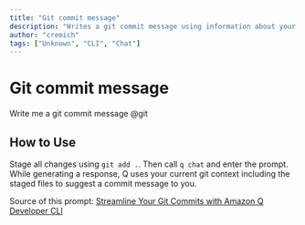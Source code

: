 ```yaml
---
title: "Git commit message"
description: "Writes a git commit message using information about your current git repository and staged changes."
author: "cremich"
tags: ["Unknown", "CLI", "Chat"]
---
```


# Git commit message

Write me a git commit message @git

## How to Use

Stage all changes using `git add .`. Then call `q chat` and enter the prompt. While generating a response, Q uses your current git context including the staged files to suggest a commit message to you.

Source of this prompt: [Streamline Your Git Commits with Amazon Q Developer CLI](https://www.youtube.com/watch?v=vRiqQqVlsyM)
